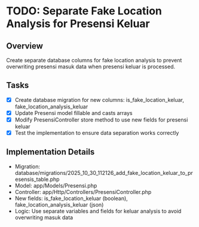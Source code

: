 # TODO: Separate Fake Location Analysis for Presensi Keluar

## Overview
Create separate database columns for fake location analysis to prevent overwriting presensi masuk data when presensi keluar is processed.

## Tasks
- [x] Create database migration for new columns: is_fake_location_keluar, fake_location_analysis_keluar
- [x] Update Presensi model fillable and casts arrays
- [x] Modify PresensiController store method to use new fields for presensi keluar
- [x] Test the implementation to ensure data separation works correctly

## Implementation Details
- Migration: database/migrations/2025_10_30_112126_add_fake_location_keluar_to_presensis_table.php
- Model: app/Models/Presensi.php
- Controller: app/Http/Controllers/PresensiController.php
- New fields: is_fake_location_keluar (boolean), fake_location_analysis_keluar (json)
- Logic: Use separate variables and fields for keluar analysis to avoid overwriting masuk data
